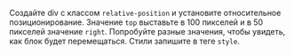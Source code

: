 Создайте div с классом `relative-position` и установите относительное позиционирование. Значение `top` выставьте в 100 пикселей и в 50 пикселей значение `right`. Попробуйте разные значения, чтобы увидеть, как блок будет перемещаться. Стили запишите в теге `style`.
